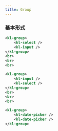 ```yaml
---
title: Group
---
```


<!-- demo_start -->
### 基本形式
<div class="m-example"></div>

```xml
<kl-group>
    <kl-select />
    <kl-input />
</kl-group>
<br>
<br>
<br>

<kl-group>
    <kl-input />
    <kl-select />
</kl-group>
<br>
<br>
<br>

<kl-group>
    <kl-date-picker />
    <kl-date-picker />
</kl-group>
```

<!-- demo_end -->
